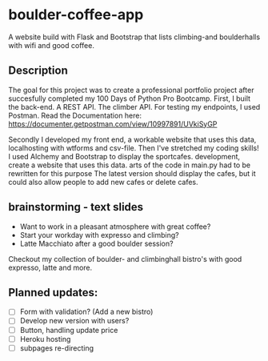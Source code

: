 # boulder-coffee-app
A website build with Flask and Bootstrap that lists climbing-and boulderhalls with wifi and good coffee.

## Description
The goal for this project was to create a professional portfolio project after succesfully completed my 100 Days of Python Pro Bootcamp. First, I built the back-end. A REST API. The climber API. For testing my endpoints, I used Postman. 
Read the Documentation here: https://documenter.getpostman.com/view/10997891/UVkiSyGP

Secondly I developed my front end, a workable website that uses this data, localhosting with wtforms and csv-file. Then I've stretched my coding skills! I used Alchemy and Bootstrap to display the sportcafes. development, create a website that uses this data. arts of the code in main.py had to be rewritten for this purpose
The latest version should display the cafes, but it could also allow people to add new cafes or delete cafes.

## brainstorming - text slides
- Want to work in a pleasant atmosphere with great coffee?
- Start your workday with expresso and climbing?
- Latte Macchiato after a good boulder session?

Checkout my collection of boulder- and climbinghall bistro's with good expresso, latte and more.

## Planned updates:
- [ ] Form with validation? (Add a new bistro)
- [ ] Develop new version with users?
- [ ] Button, handling update price
- [ ] Heroku hosting
- [ ] subpages re-directing
